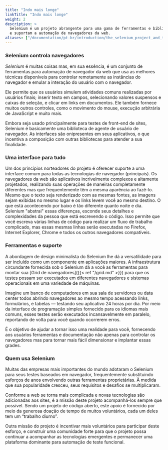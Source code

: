 ```yaml
---
title: "Indo mais longe"
linkTitle: "Indo mais longe"
weight: 2
description: >
  Selenium é um projeto abrangente para uma gama de ferramentas e bibliotecas que permitem
  e suportam a automação de navegadores da web.
aliases: ["/documentation/pt-br/introduction/the_selenium_project_and_tools/"]  
---
```


### Selenium controla navegadores

_Selenium_ é muitas coisas
mas, em sua essência, é um conjunto de ferramentas para automação de navegador da web
que usa as melhores técnicas disponíveis
para controlar remotamente as instâncias do navegador
e emular a interação do usuário com o navegador.

Ele permite que os usuários simulem atividades comuns realizadas por usuários finais;
inserir texto em campos,
selecionando valores suspensos e caixas de seleção,
e clicar em links em documentos.
Ele também fornece muitos outros controles, como o movimento do mouse,
execução arbitrária de JavaScript e muito mais.

Embora seja usado principalmente para testes de front-end de sites,
Selenium é basicamente uma biblioteca de agente de usuário de navegador.
As interfaces são onipresentes em seus aplicativos,
o que incentiva a composição com outras bibliotecas para atender a sua finalidade.


### Uma interface para tudo

Um dos princípios norteadores do projeto
é oferecer suporte a uma interface comum para todas as tecnologias de navegador (principais).
Os navegadores da web são aplicativos incrivelmente complexos e altamente projetados,
realizando suas operações de maneiras completamente diferentes
mas que frequentemente têm a mesma aparência ao fazê-lo.
Mesmo que o texto seja renderizado com as mesmas fontes,
as imagens sejam exibidas no mesmo lugar
e os links levem você ao mesmo destino.
O que está acontecendo por baixo é tão diferente quanto noite e dia.
Selenium "abstrai" essas diferenças,
esconde seus detalhes e complexidades da pessoa que está escrevendo o código.
Isso permite que você escreva várias linhas de código para realizar um fluxo de trabalho complicado,
mas essas mesmas linhas serão executadas no Firefox,
Internet Explorer, Chrome e todos os outros navegadores compatíveis.


### Ferramentas e suporte

A abordagem de design minimalista do Selenium lhe dá a
versatilidade para ser incluído como um componente em aplicações maiores.
A infraestrutura circundante fornecida sob o Selenium
dá a você as ferramentas para montar
sua [Grid de navegadores]({{< ref "/grid.md" >}})
para que os testes possam ser executados em diferentes navegadores e sistemas operacionais
em uma variedade de máquinas.

Imagine um banco de computadores em sua sala de servidores ou data center
todos abrindo navegadores ao mesmo tempo
acessando links, formulários,
e tabelas &mdash; testando seu aplicativo 24 horas por dia.
Por meio da interface de programação simples
fornecido para os idiomas mais comuns,
esses testes serão executados incansavelmente em paralelo,
reportando de volta para você quando ocorrerem erros.

É o objetivo de ajudar a tornar isso uma realidade para você,
fornecendo aos usuários ferramentas e documentação não apenas para controlar os navegadores
mas para tornar mais fácil dimensionar e implantar essas grades.


### Quem usa Selenium

Muitas das empresas mais importantes do mundo
adotaram o Selenium para seus testes baseados em navegador,
frequentemente substituindo esforços de anos envolvendo outras ferramentas proprietárias.
À medida que sua popularidade cresceu, seus requisitos e desafios se multiplicaram.

Conforme a web se torna mais complicada
e novas tecnologias são adicionadas aos sites,
é a missão deste projeto acompanhá-los sempre que possível.
Sendo um projeto de código aberto,
este apoio é fornecido por meio da generosa doação de tempo de muitos voluntários,
cada um deles tem um “trabalho diurno”.

Outra missão do projeto é incentivar
mais voluntários para participar deste esforço,
e construir uma comunidade forte
para que o projeto possa continuar a acompanhar as tecnologias emergentes
e permanecer uma plataforma dominante para automação de teste funcional.

